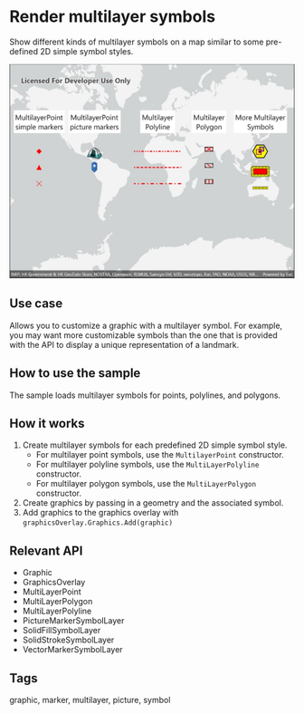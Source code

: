 # Render multilayer symbols

Show different kinds of multilayer symbols on a map similar to some pre-defined 2D simple symbol styles.

![Image of render multilayer symbols](rendermultilayersymbols.jpg)

## Use case

Allows you to customize a graphic with a multilayer symbol. For example, you may want more customizable symbols than the one that is provided with the API to display a unique representation of a landmark.

## How to use the sample

The sample loads multilayer symbols for points, polylines, and polygons.

## How it works

1. Create multilayer symbols for each predefined 2D simple symbol style.
    * For multilayer point symbols, use the `MultilayerPoint` constructor.
    * For multilayer polyline symbols, use the `MultiLayerPolyline` constructor.
    * For multilayer polygon symbols, use the `MultiLayerPolygon` constructor.
2. Create graphics by passing in a geometry and the associated symbol.
3. Add graphics to the graphics overlay with `graphicsOverlay.Graphics.Add(graphic)`

## Relevant API

* Graphic
* GraphicsOverlay
* MultiLayerPoint
* MultiLayerPolygon
* MultiLayerPolyline
* PictureMarkerSymbolLayer
* SolidFillSymbolLayer
* SolidStrokeSymbolLayer
* VectorMarkerSymbolLayer

## Tags

graphic, marker, multilayer, picture, symbol
